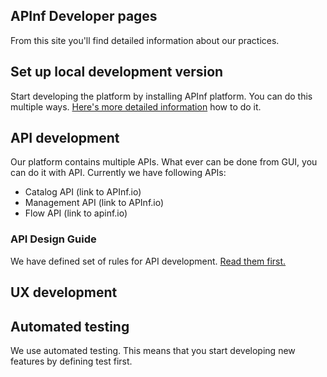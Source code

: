 ## APInf Developer pages

From this site you'll find detailed information about our practices. 

## Set up local development version 
Start developing the platform by installing APInf platform. You can do this multiple ways. [Here's more detailed information](https://github.com/apinf/platform/blob/develop/INSTALL.md) how to do it. 


## API development

Our platform contains multiple APIs. What ever can be done from GUI, you can do it with API. Currently we have following APIs: 
- Catalog API (link to APInf.io)
- Management API (link to APInf.io)
- Flow API (link to apinf.io)

### API Design Guide
We have defined set of rules for API development. [Read them first.](https://apinf.gitbooks.io/api-guidelines/content/)


## UX development

## Automated testing

We use automated testing. This means that you start developing new features by defining test first. 
